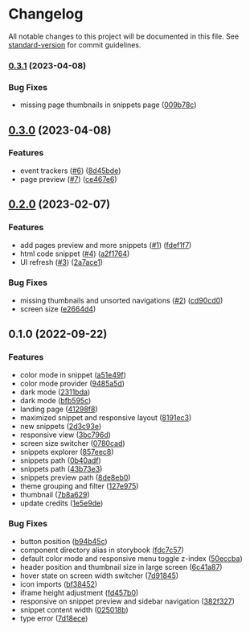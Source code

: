 # Changelog

All notable changes to this project will be documented in this file. See [standard-version](https://github.com/conventional-changelog/standard-version) for commit guidelines.

### [0.3.1](https://github.com/surdarmaputra/tailwind-snippets/compare/v0.3.0...v0.3.1) (2023-04-08)


### Bug Fixes

* missing page thumbnails in snippets page ([009b78c](https://github.com/surdarmaputra/tailwind-snippets/commit/009b78cfe318865b8fe9c9971bfa09e3efbbb52a))

## [0.3.0](https://github.com/surdarmaputra/tailwind-snippets/compare/v0.2.0...v0.3.0) (2023-04-08)


### Features

* event trackers ([#6](https://github.com/surdarmaputra/tailwind-snippets/issues/6)) ([8d45bde](https://github.com/surdarmaputra/tailwind-snippets/commit/8d45bdefe783e5fc88df918f7e9eb2bc520d11c0))
* page preview ([#7](https://github.com/surdarmaputra/tailwind-snippets/issues/7)) ([ce467e6](https://github.com/surdarmaputra/tailwind-snippets/commit/ce467e60607f9886883946ce47d8c626b649aeb7))

## [0.2.0](https://github.com/surdarmaputra/tailwind-snippets/compare/v0.1.0...v0.2.0) (2023-02-07)


### Features

* add pages preview and more snippets ([#1](https://github.com/surdarmaputra/tailwind-snippets/issues/1)) ([fdef1f7](https://github.com/surdarmaputra/tailwind-snippets/commit/fdef1f7648f708246f78408d8b42e78f07c4fad6))
* html code snippet ([#4](https://github.com/surdarmaputra/tailwind-snippets/issues/4)) ([a2f1764](https://github.com/surdarmaputra/tailwind-snippets/commit/a2f1764a7d9e7b127952743a72fa77fd9d326a92))
* UI refresh ([#3](https://github.com/surdarmaputra/tailwind-snippets/issues/3)) ([2a7ace1](https://github.com/surdarmaputra/tailwind-snippets/commit/2a7ace1e09cac1d2e3d3ca61547b208c9f60687a))


### Bug Fixes

* missing thumbnails and unsorted navigations ([#2](https://github.com/surdarmaputra/tailwind-snippets/issues/2)) ([cd90cd0](https://github.com/surdarmaputra/tailwind-snippets/commit/cd90cd069ed5f7665ff9521e6a06c104f0cd12b5))
* screen size ([e2664d4](https://github.com/surdarmaputra/tailwind-snippets/commit/e2664d4b77fbbac0273f6c7b267a052132f6a37a))

## 0.1.0 (2022-09-22)


### Features

* color mode in snippet ([a51e49f](https://github.com/surdarmaputra/tailwind-snippets/commit/a51e49f4641ce684afade1f48929bbb786abad7a))
* color mode provider ([9485a5d](https://github.com/surdarmaputra/tailwind-snippets/commit/9485a5d3bfbce20abdac52026cbd12c54f050d31))
* dark mode ([2311bda](https://github.com/surdarmaputra/tailwind-snippets/commit/2311bda731ee8c952b8b22d83f32634e68c0b995))
* dark mode ([bfb595c](https://github.com/surdarmaputra/tailwind-snippets/commit/bfb595c212730e92531b82354d4f87ac0a7f0450))
* landing page ([41298f8](https://github.com/surdarmaputra/tailwind-snippets/commit/41298f8b4dcd0464416fc60af8a127d6602a2941))
* maximized snippet and responsive layout ([8191ec3](https://github.com/surdarmaputra/tailwind-snippets/commit/8191ec37f1ba732bf4f75d021b63e9d31d5bed10))
* new snippets ([2d3c93e](https://github.com/surdarmaputra/tailwind-snippets/commit/2d3c93e592f1b254de744b338a1c346cbe3c87a5))
* responsive view ([3bc796d](https://github.com/surdarmaputra/tailwind-snippets/commit/3bc796d312def56fab405ee048d2b105c2a3e075))
* screen size switcher ([0780cad](https://github.com/surdarmaputra/tailwind-snippets/commit/0780cadbd5398e4f261955180248773d5975690f))
* snippets explorer ([857eec8](https://github.com/surdarmaputra/tailwind-snippets/commit/857eec8af211a49eb219516a321b76327ee8a704))
* snippets path ([0b40adf](https://github.com/surdarmaputra/tailwind-snippets/commit/0b40adf07b167bba9a47c8e3410d79fb7d90077a))
* snippets path ([43b73e3](https://github.com/surdarmaputra/tailwind-snippets/commit/43b73e391772b70cf4bb7ecdf826ede64d7e0734))
* snippets preview path ([8de8eb0](https://github.com/surdarmaputra/tailwind-snippets/commit/8de8eb04580dbe2e7fee2493e193650fb85eca06))
* theme grouping and filter ([127e975](https://github.com/surdarmaputra/tailwind-snippets/commit/127e97570e58c9fa19a14db40413783c9bc6ce28))
* thumbnail ([7b8a629](https://github.com/surdarmaputra/tailwind-snippets/commit/7b8a629715b237ac20f5123387a50c9fc3733228))
* update credits ([1e5e9de](https://github.com/surdarmaputra/tailwind-snippets/commit/1e5e9de580befdd7a9ffe80a39da02636e0412d8))


### Bug Fixes

* button position ([b94b45c](https://github.com/surdarmaputra/tailwind-snippets/commit/b94b45c44e505c6e77efd706d12bddb48b72482e))
* component directory alias in storybook ([fdc7c57](https://github.com/surdarmaputra/tailwind-snippets/commit/fdc7c57811a0c61140cb2871e91064a0864818c1))
* default color mode and responsive menu toggle z-index ([50eccba](https://github.com/surdarmaputra/tailwind-snippets/commit/50eccbaca724654a2dabef01e754f0bb6cf63d1d))
* header position and thumbnail size in large screen ([6c41a87](https://github.com/surdarmaputra/tailwind-snippets/commit/6c41a8759da32e0d419536e6eeafbfacb7b41e94))
* hover state on screen width switcher ([7d91845](https://github.com/surdarmaputra/tailwind-snippets/commit/7d9184588c844a4a795eebf91f265d0ec8fe0ef7))
* icon imports ([bf38452](https://github.com/surdarmaputra/tailwind-snippets/commit/bf384528757c955c00cb8b8d5c8058f53e36e1a1))
* iframe height adjustment ([fd457b0](https://github.com/surdarmaputra/tailwind-snippets/commit/fd457b0dd3a1b8d70202ee9d8d9b2ee9a2694c07))
* responsive on snippet preview and sidebar navigation ([382f327](https://github.com/surdarmaputra/tailwind-snippets/commit/382f3277b834bdd6c13a9212e99592dc9527b1cd))
* snippet content width ([025018b](https://github.com/surdarmaputra/tailwind-snippets/commit/025018bbe3e057a008c40722d9913c7d76af7de5))
* type error ([7d18ece](https://github.com/surdarmaputra/tailwind-snippets/commit/7d18ecec83b1d0e23d362c600c0851efd12cee7b))
